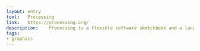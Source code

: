 ```yaml
---
layout: entry
tool:	Processing
link:	https://processing.org/
description:	Processing is a flexible software sketchbook and a language for learning how to code within the context of the visual arts
tags:
- graphics	
---
```

